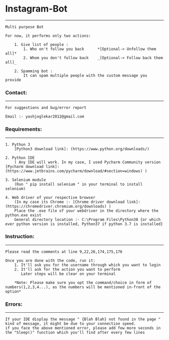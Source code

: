 # Instagram-Bot
------------------------

	Multi purpose Bot
	
	For now, it performs only two actions:
	
		1. Give list of people :
 			1. Who on't follow you back      *[Optional-> Unfollow them all]*
			2. Whom you don't follow back    _[Optional-> Follow back them all]_

		2. Spamming bot :
			It can spam multiple people with the custom message you provide



### Contact:
-------------

	For suggestions and bug/error report
	
	Email :- yashjoglekar2012@gmail.com



### Requirements:
-----------------

	1. Python 3
		[Python3 download link]: (https://www.python.org/downloads/)

	2. Python IDE
		( Any IDE will work. In my case, I used Pycharm Community version [Pycharm download link]: (https://www.jetbrains.com/pycharm/download/#section=windows) )

	3. Selenium module
		(Run " pip install selenium " in your terminal to install selenium)

	4. Web driver of your respective browser
		(In my case its Chrome :- [Chrome driver download link]: (https://chromedriver.chromium.org/downloads) )
		Place the .exe file of your webdriver in the directory where the python.exe exist
		General directory location :- C:\Program Files\Python38 {or which ever python version is installed, Python37 if python 3.7 is installed} 



### Instruction:
----------------

	Please read the comments at line 9,22,26,174,175,176
	
	Once you are done with the code, run it:
		1. It'll ask you for the username through which you want to login
		2. It'll ask for the action you want to perform
		   Later steps will be clear on your terminal
		
		*Note: Please make sure you opt the command/choice in form of numbers(1,2,3,4...), as the numbers will be mentioned in-front of the option*
	
	
	
### Errors:
------------

	If your IDE display the message " {Blah Blah} not found in the page " kind of message, it might be due to your connection speed.
	if you face the above mentioned error, please add few more seconds in the "Sleep()" function which you'll find after every few lines
